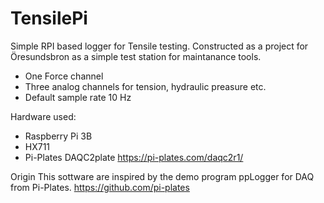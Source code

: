 # TensilePi
Simple RPI based logger for Tensile testing. Constructed as a project for Öresundsbron as a simple test station for maintanance tools.

* One Force channel
* Three analog channels for tension, hydraulic preasure etc.
* Default sample rate 10 Hz

Hardware used:
* Raspberry Pi 3B
* HX711
* Pi-Plates DAQC2plate https://pi-plates.com/daqc2r1/

Origin
This sottware are inspired by the demo program ppLogger for DAQ from Pi-Plates.
https://github.com/pi-plates
